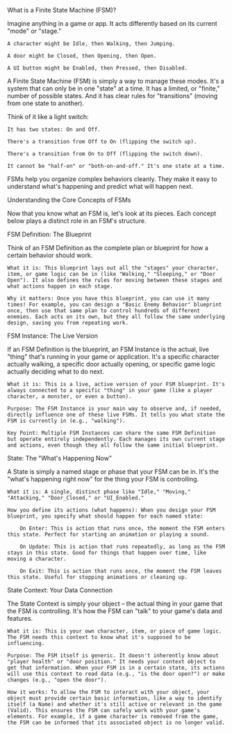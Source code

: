 What is a Finite State Machine (FSM)?

Imagine anything in a game or app. It acts differently based on its current "mode" or "stage."

    A character might be Idle, then Walking, then Jumping.

    A door might be Closed, then Opening, then Open.

    A UI button might be Enabled, then Pressed, then Disabled.

A Finite State Machine (FSM) is simply a way to manage these modes. It's a system that can only be in one "state" at a time. It has a limited, or "finite," number of possible states. And it has clear rules for "transitions" (moving from one state to another).

Think of it like a light switch:

    It has two states: On and Off.

    There's a transition from Off to On (flipping the switch up).

    There's a transition from On to Off (flipping the switch down).

    It cannot be "half-on" or "both-on-and-off." It's one state at a time.

FSMs help you organize complex behaviors cleanly. They make it easy to understand what's happening and predict what will happen next.

Understanding the Core Concepts of FSMs

Now that you know what an FSM is, let's look at its pieces. Each concept below plays a distinct role in an FSM's structure.

FSM Definition: The Blueprint

Think of an FSM Definition as the complete plan or blueprint for how a certain behavior should work.

    What it is: This blueprint lays out all the "stages" your character, item, or game logic can be in (like "Walking," "Sleeping," or "Door Open"). It also defines the rules for moving between these stages and what actions happen in each stage.

    Why it matters: Once you have this blueprint, you can use it many times! For example, you can design a "Basic Enemy Behavior" blueprint once, then use that same plan to control hundreds of different enemies. Each acts on its own, but they all follow the same underlying design, saving you from repeating work.

FSM Instance: The Live Version

If an FSM Definition is the blueprint, an FSM Instance is the actual, live "thing" that's running in your game or application. It's a specific character actually walking, a specific door actually opening, or specific game logic actually deciding what to do next.

    What it is: This is a live, active version of your FSM blueprint. It's always connected to a specific "thing" in your game (like a player character, a monster, or even a button).

    Purpose: The FSM Instance is your main way to observe and, if needed, directly influence one of these live FSMs. It tells you what state the FSM is currently in (e.g., "walking").

    Key Point: Multiple FSM Instances can share the same FSM Definition but operate entirely independently. Each manages its own current stage and actions, even though they all follow the same initial blueprint.

State: The "What's Happening Now"

A State is simply a named stage or phase that your FSM can be in. It's the "what's happening right now" for the thing your FSM is controlling.

    What it is: A single, distinct phase like "Idle," "Moving," "Attacking," "Door_Closed," or "UI_Enabled."

    How you define its actions (what happens): When you design your FSM blueprint, you specify what should happen for each named state:

        On Enter: This is action that runs once, the moment the FSM enters this state. Perfect for starting an animation or playing a sound.

        On Update: This is action that runs repeatedly, as long as the FSM stays in this state. Good for things that happen over time, like moving a character.

        On Exit: This is action that runs once, the moment the FSM leaves this state. Useful for stopping animations or cleaning up.

State Context: Your Data Connection

The State Context is simply your object – the actual thing in your game that the FSM is controlling. It's how the FSM can "talk" to your game's data and features.

    What it is: This is your own character, item, or piece of game logic. The FSM needs this context to know what it's supposed to be influencing.

    Purpose: The FSM itself is generic. It doesn't inherently know about "player health" or "door position." It needs your context object to get that information. When your FSM is in a certain state, its actions will use this context to read data (e.g., "is the door open?") or make changes (e.g., "open the door").

    How it works: To allow the FSM to interact with your object, your object must provide certain basic information, like a way to identify itself (a Name) and whether it's still active or relevant in the game (Valid). This ensures the FSM can safely work with your game's elements. For example, if a game character is removed from the game, the FSM can be informed that its associated object is no longer valid.